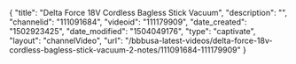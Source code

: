 {
    "title": "Delta Force 18V Cordless Bagless Stick Vacuum",
    "description": "",
    "channelid": "111091684",
    "videoid": "111179909",
    "date_created": "1502923425",
    "date_modified": "1504049176",
    "type": "captivate",
    "layout": "channelVideo",
    "url": "\/bbbusa-latest-videos\/delta-force-18v-cordless-bagless-stick-vacuum-2-notes\/111091684-111179909"
}